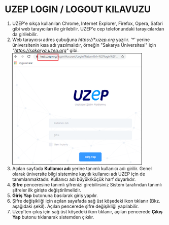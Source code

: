 # UZEP LOGIN / LOGOUT KILAVUZU

1. UZEP'e sıkça kullanılan Chrome, Internet Explorer, Firefox, Opera, Safari gibi web tarayıcıları ile girilebilir. UZEP'e cep telefonundaki tarayıcılardan da girilebilir.  
2. Web tarayıcısı adres çubuğuna _https://\*.uzep.org_ yazılır. '\*' yerine üniversitenin kısa adı yazılmalıdır, örneğin "Sakarya Üniversitesi" için _"https://sakarya.uzep.org"_ gibi. <br>
<img style="border:1px solid black" src="assets/images/loginUzep.png" height="350"/> <br>
3. Açılan sayfada **Kullanıcı adı** yerine tanımlı kullanıcı adı girilir. Genel olarak üniversite bilgi sistemine kayıtlı kullanıcı adı UZEP için de tanımlanmaktadır. Kullanıcı adı büyük/küçük harf duyarlıdır.
4. **Şifre** penceresine tanımlı şifrenizi girebilirsiniz Sistem tarafından tanımlı şifreler ilk girişte değiştirilmelidir.
5. **Giriş Yap** butonuna basılarak giriş yapılır.
6. Şifre değişikliği için açılan sayafada sağ üst köşedeki ikon tıklanır (Bkz.  aşağıdaki şekil). Açılan pencerede şifre değişikliği yapılabilir.
67. Uzep'ten çıkış için sağ üst köşedeki ikon tıklanır, açılan pencerede **Çıkış Yap** butonu tıklanarak sistemden çıkılır.    